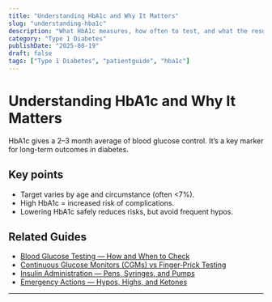 ```yaml
---
title: "Understanding HbA1c and Why It Matters"
slug: "understanding-hba1c"
description: "What HbA1c measures, how often to test, and what the results mean for long-term diabetes health."
category: "Type 1 Diabetes"
publishDate: "2025-08-19"
draft: false
tags: ["Type 1 Diabetes", "patientguide", "hba1c"]
---
```


# Understanding HbA1c and Why It Matters

HbA1c gives a 2–3 month average of blood glucose control. It’s a key marker for long-term outcomes in diabetes.

## Key points
- Target varies by age and circumstance (often <7%).  
- High HbA1c = increased risk of complications.  
- Lowering HbA1c safely reduces risks, but avoid frequent hypos.  

## Related Guides
- [Blood Glucose Testing — How and When to Check](/guides/blood-glucose-testing/)
- [Continuous Glucose Monitors (CGMs) vs Finger‑Prick Testing](/guides/cgm-vs-finger-prick/)
- [Insulin Administration — Pens, Syringes, and Pumps](/guides/insulin-administration/)
- [Emergency Actions — Hypos, Highs, and Ketones](/guides/emergency-actions/)


---
